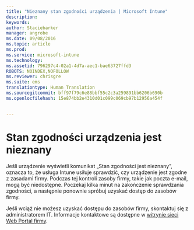 ```yaml
---
title: "Nieznany stan zgodności urządzenia | Microsoft Intune"
description: 
keywords: 
author: Staciebarker
manager: angrobe
ms.date: 09/08/2016
ms.topic: article
ms.prod: 
ms.service: microsoft-intune
ms.technology: 
ms.assetid: 796297c4-02a1-4d7a-aec1-bae63727ffd3
ROBOTS: NOINDEX,NOFOLLOW
ms.reviewer: chrisgre
ms.suite: ems
translationtype: Human Translation
ms.sourcegitcommit: bff97f79c6e88bbf55c2c3a259891bb6206b690b
ms.openlocfilehash: 15e874bb2e4310d01c099c069cb97b12956a454f


---
```



# Stan zgodności urządzenia jest nieznany

Jeśli urządzenie wyświetli komunikat „Stan zgodności jest nieznany”, oznacza to, że usługa Intune usiłuje sprawdzić, czy urządzenie jest zgodne z zasadami firmy. Podczas tej kontroli zasoby firmy, takie jak poczta e-mail, mogą być niedostępne. Poczekaj kilka minut na zakończenie sprawdzania zgodności, a następnie ponownie spróbuj uzyskać dostęp do zasobów firmy.

Jeśli wciąż nie możesz uzyskać dostępu do zasobów firmy, skontaktuj się z administratorem IT. Informacje kontaktowe są dostępne w [witrynie sieci Web Portal firmy](http://portal.manage.microsoft.com).



<!--HONumber=Sep16_HO3-->


